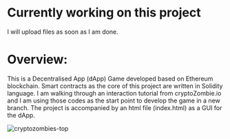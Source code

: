 # Currently working on this project

I will upload files as soon as I am done.

Overview:
==========================
This is a Decentralised App (dApp) Game developed based on Ethereum blockchain. Smart contracts as the core of this project are written in Solidity language. I am walking through an interaction tutorial from cryptoZombie.io and I am using those codes as the start point to develop the game in a new branch. The project is accompanied by an html file (index.html) as a GUI for the dApp.

![cryptozombies-top](https://user-images.githubusercontent.com/80060515/131913983-288323af-21b2-4fc9-afaa-77002cbcb47e.jpg)
